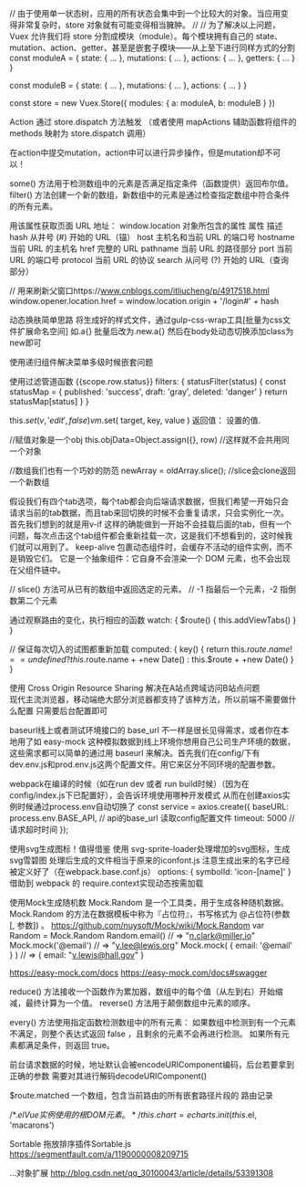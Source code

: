 // 由于使用单一状态树，应用的所有状态会集中到一个比较大的对象。当应用变得非常复杂时，store 对象就有可能变得相当臃肿。
//
// 为了解决以上问题，Vuex 允许我们将 store 分割成模块（module）。每个模块拥有自己的 state、mutation、action、getter、甚至是嵌套子模块——从上至下进行同样方式的分割
const moduleA = {
  state: { ... },
  mutations: { ... },
  actions: { ... },
  getters: { ... }
}

const moduleB = {
  state: { ... },
  mutations: { ... },
  actions: { ... }
}

const store = new Vuex.Store({
  modules: {
    a: moduleA,
    b: moduleB
  }
})

Action 通过 store.dispatch 方法触发
（或者使用 mapActions 辅助函数将组件的 methods 映射为 store.dispatch 调用）

在action中提交mutation，action中可以进行异步操作，但是mutation却不可以！

some() 方法用于检测数组中的元素是否满足指定条件（函数提供）返回布尔值。
filter() 方法创建一个新的数组，新数组中的元素是通过检查指定数组中符合条件的所有元素。

用该属性获取页面 URL 地址：
window.location 对象所包含的属性
属性	描述
hash	从井号 (#) 开始的 URL（锚）
host	主机名和当前 URL 的端口号
hostname	当前 URL 的主机名
href	完整的 URL
pathname	当前 URL 的路径部分
port	当前 URL 的端口号
protocol	当前 URL 的协议
search	从问号 (?) 开始的 URL（查询部分）

 // 用来刷新父窗口https://www.cnblogs.com/itliucheng/p/4917518.html
 window.opener.location.href = window.location.origin + '/login#' + hash
 
 动态换肤简单思路
 将生成好的样式文件，通过gulp-css-wrap工具[批量为css文件扩展命名空间]
 如.a{} 批量后改为.new.a{}
 然后在body处动态切换添加class为new即可
 
 使用递归组件解决菜单多级时候嵌套问题
 
 使用过滤管道函数
 <el-tag :type="scope.row.status | statusFilter">{{scope.row.status}}</el-tag>
 filters: {
     statusFilter(status) {
       const statusMap = {
         published: 'success',
         draft: 'gray',
         deleted: 'danger'
       }
       return statusMap[status]
     }
   }
   
  this.$set(v, 'edit', false) 
  vm.$set( target, key, value ) 
  返回值： 设置的值.

//赋值对象是一个obj
this.objData=Object.assign({}, row) //这样就不会共用同一个对象

//数组我们也有一个巧妙的防范
newArray = oldArray.slice(); //slice会clone返回一个新数组

假设我们有四个tab选项，每个tab都会向后端请求数据，但我们希望一开始只会请求当前的tab数据，而且tab来回切换的时候不会重复请求，只会实例化一次。首先我们想到的就是用v-if 这样的确能做到一开始不会挂载后面的tab，但有一个问题，每次点击这个tab组件都会重新挂载一次，这是我们不想看到的，这时候我们就可以用到<keep-alive>了。
keep-alive 
包裹动态组件时，会缓存不活动的组件实例，而不是销毁它们。 它是一个抽象组件：它自身不会渲染一个 DOM 元素，也不会出现在父组件链中。

// slice() 方法可从已有的数组中返回选定的元素。
// -1 指最后一个元素，-2 指倒数第二个元素

通过观察路由的变化，执行相应的函数
  watch: {
    $route() {
      this.addViewTabs()
    }
  }
  
  // 保证每次切入的试图都重新加载
<router-view :key="key"></router-view> 
computed: {
    key() {
      return this.$route.name !== undefined ? this.$route.name + +new Date() : this.$route + +new Date()
    }
  }
  
使用 Cross Origin Resource Sharing 解决在A站点跨域访问B站点问题  
现代主流浏览器，移动端绝大部分浏览器都支持了该种方法，所以前端不需要做什么配置
只需要后台配置即可

baseurl线上或者测试环境接口的 base_url 不一样是很长见得需求，或者你在本地用了如 easy-mock 这种模拟数据到线上环境你想用自己公司生产环境的数据，这些需求都可以简单的通过用 baseurl 来解决。首先我们在config/下有dev.env.js和prod.env.js这两个配置文件。用它来区分不同环境的配置参数。

webpack在编译的时候（如在run dev 或者 run build时候）（因为在config/index.js下已配置好），会告诉环境使用哪种开发模式
从而在创建axios实例时候通过process.env自动切换了
const service = axios.create({
  baseURL: process.env.BASE_API, // api的base_url 读取config配置文件
  timeout: 5000                  // 请求超时时间
});

使用svg生成图标！值得借鉴
使用 svg-sprite-loader处理增加的svg图标，生成svg雪碧图
处理后生成的文件相当于原来的iconfont.js
注意生成出来的名字已经被定义好了（在webpack.base.conf.js）
 options: {
          symbolId: 'icon-[name]'
        }
借助到 webpack 的 require.context实现动态按需加载

使用Mock生成随机数
Mock.Random 是一个工具类，用于生成各种随机数据。
Mock.Random 的方法在数据模板中称为『占位符』，书写格式为 @占位符(参数 [, 参数]) 。
https://github.com/nuysoft/Mock/wiki/Mock.Random
var Random = Mock.Random
Random.email()
// => "n.clark@miller.io"
Mock.mock('@email')
// => "y.lee@lewis.org"
Mock.mock( { email: '@email' } )
// => { email: "v.lewis@hall.gov" }

https://easy-mock.com/docs
https://easy-mock.com/docs#swagger

reduce() 方法接收一个函数作为累加器，数组中的每个值（从左到右）开始缩减，最终计算为一个值。
reverse() 方法用于颠倒数组中元素的顺序。

every() 方法使用指定函数检测数组中的所有元素：
如果数组中检测到有一个元素不满足，则整个表达式返回 false ，且剩余的元素不会再进行检测。
如果所有元素都满足条件，则返回 true。

前台请求数据的时候，地址默认会被encodeURIComponent编码，后台若要拿到正确的参数
需要对其进行解码decodeURIComponent()

$route.matched
一个数组，包含当前路由的所有嵌套路径片段的 路由记录

/*.$el Vue 实例使用的根 DOM 元素。*/
 this.chart = echarts.init(this.$el, 'macarons')
 
 Sortable
 拖放排序插件Sortable.js
 https://segmentfault.com/a/1190000008209715
 
 ...对象扩展
 http://blog.csdn.net/qq_30100043/article/details/53391308